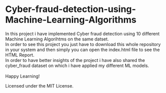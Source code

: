 # Cyber-fraud-detection-using-Machine-Learning-Algorithms

In this project i have implemented Cyber fraud detection using 10 different Machine Learning Algorihtms on the same datset. <br/>
In order to see this project you just have to download this whole repository in your system and then simply you can open the index.html file to see the HTML Report.
<br/>In order to have better insights of the project i have also shared the cyber_fraud dataset on which i have applied my different ML models.
<br/><br/>
Happy Learning!


Licensed under the MIT License.
